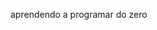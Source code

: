 <doctype html>
<html long="en">
<head>
     <meta charset="utf-8>
     <meta nome="viewport"
     <meta 𝙘𝙤𝙣𝙩𝙚𝙣𝙩="width=device-width, initial-scale=1.0">
     <title>COMEÇANDO DO ZERO </title>
</head>
<body>
     <p>aprendendo a programar do zero</p>
</body>
</html>
